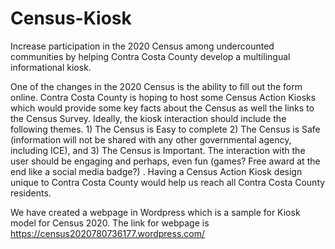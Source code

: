 # Census-Kiosk
Increase participation in the 2020 Census among undercounted communities by helping Contra Costa County develop a multilingual informational kiosk.

One of the changes in the 2020 Census is the ability to fill out the form online. Contra Costa County is hoping to host some Census Action Kiosks which would provide some key facts about the Census as well the links to the Census Survey. Ideally, the kiosk interaction should include the following themes. 1) The Census is Easy to complete 2) The Census is Safe (information will not be shared with any other governmental agency, including ICE), and 3) The Census is Important. The interaction with the user should be engaging and perhaps, even fun (games? Free award at the end like a social media badge?) . Having a Census Action Kiosk design unique to Contra Costa County would help us reach all Contra Costa County residents. 

We have created a webpage in Wordpress which is a sample for Kiosk model for Census 2020. The link for webpage is https://census2020780736177.wordpress.com/
